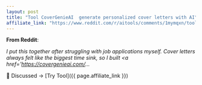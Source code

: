 ```yaml
---
layout: post
title: "Tool CoverGenieAI  generate personalized cover letters with AI"
affiliate_link: "https://www.reddit.com/r/aitools/comments/1mymqxn/tool_covergenieai_generate_personalized_cover/?ref=autoverse&utm_source=autoverse"
---
```


**From Reddit**:  
*<!-- SC_OFF --><div class='md'><p>I put this together after struggling with job applications myself. Cover letters always felt like the biggest time sink, so I built <a href='https://covergenieai.com/...*

💬 Discussed → [Try Tool]({{ page.affiliate_link }})  

